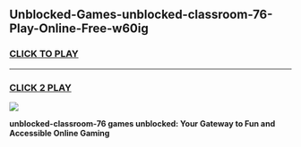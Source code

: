 
## Unblocked-Games-unblocked-classroom-76-Play-Online-Free-w60ig
<h3>
<a href="https://premium76.site?title=unblocked-classroom-76&ref=26A">CLICK TO PLAY</a></h3>
<hr>

<h3>
<a href="https://premium76.site?title=unblocked-classroom-76&ref=26A">CLICK 2 PLAY</a>
  
</h3>

<a href="https://premium76.site?title=unblocked-classroom-76&ref=26A"><img src="https://clearcache.store/games.png"></a>


**unblocked-classroom-76 games unblocked: Your Gateway to Fun and Accessible Online Gaming**

